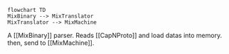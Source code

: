 ```mermaid
flowchart TD
MixBinary --> MixTranslator
MixTranslator --> MixMachine
```

A [[MixBinary]] parser. Reads [[CapNProto]] and load datas into memory.
then, send to [[MixMachine]].